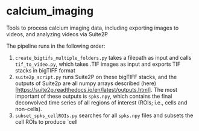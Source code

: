 # calcium_imaging
Tools to process calcium imaging data, including exporting images to videos, and analyzing videos via Suite2P 

The pipeline runs in the following order:

1. `create_bigtifs_multiple_folders.py` takes a filepath as input and calls `tif_to_video.py`, which takes .TIF images as input and exports TIF stacks in bigTIFF format
2. `suite2p_script.py` runs Suite2P on these bigTIFF stacks, and the outputs of Suite2p are all numpy arrays described (here)[https://suite2p.readthedocs.io/en/latest/outputs.html]. The most important of these outputs is `spks.npy`, which contains the final deconvolved time series of all regions of interest (ROIs; i.e., cells and non-cells). 
3. `subset_spks_cellROIs.py` searches for all `spks.npy` files and subsets the cell ROIs to produce `cell

